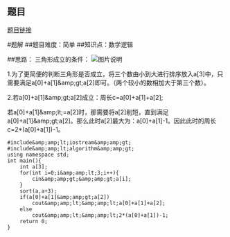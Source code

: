 ## 题目
[题目链接](https://www.nowcoder.com/practice/d9f5dbd3b57d450e8406e102573d4bdd?tpId=182&tqId=138068&sourceUrl=/exam/oj&channenl=wgithub&fromPut=wgithub)

#题解
##题目难度：简单
##知识点：数学逻辑 

##思路：
三角形成立的条件：
![图片说明](https://uploadfiles.nowcoder.com/images/20200530/735510_1590851692375_081DCE1D1472A05B025D4114E903FAA0 ) 

1.为了更简便的判断三角形是否成立，将三个数由小到大进行排序放入a[3]中，只需要满足a[0]+a[1]&amp;amp;gt;a[2]即可。（两个较小的数相加大于第三个数）。

2.若a[0]+a[1]&amp;amp;gt;a[2]成立：周长c=a[0]+a[1]+a[2];

   若a[0]+a[1]&amp;amp;lt;=a[2]时，那需要将a[2]削短，直到满足a[0]+a[1]&amp;amp;gt;a[2]。那么此时a[2]最大为：a[0]+a[1]-1。因此此时的周长c=2*(a[0]+a[1])-1。


```
#include&amp;amp;lt;iostream&amp;amp;gt;
#include&amp;amp;lt;algorithm&amp;amp;gt; 
using namespace std;
int main(){
	int a[3];
	for(int i=0;i&amp;amp;lt;3;i++){
		cin&amp;amp;gt;&amp;amp;gt;a[i];
	} 
	sort(a,a+3);
	if(a[0]+a[1]&amp;amp;gt;a[2]) 
	    cout&amp;amp;lt;&amp;amp;lt;a[0]+a[1]+a[2];
	else
	    cout&amp;amp;lt;&amp;amp;lt;2*(a[0]+a[1])-1;
	return 0;	
}
```

